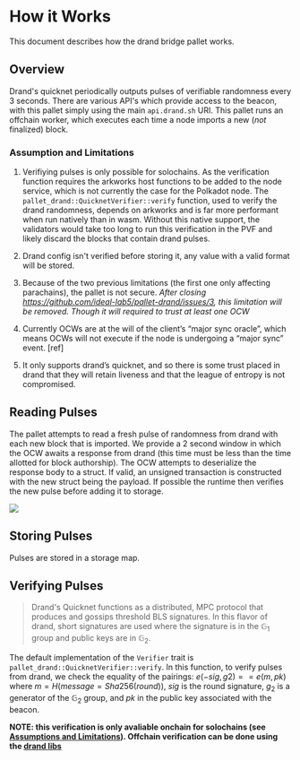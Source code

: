 # How it Works

This document describes how the drand bridge pallet works.

## Overview

Drand's quicknet periodically outputs pulses of verifiable randomness every 3 seconds. There are various API's which provide access to the beacon, with this pallet simply using the main `api.drand.sh` URI. This pallet runs an offchain worker, which executes each time a node imports a new (*not* finalized) block. 

### Assumption and Limitations

1. Verifiying pulses is only possible for solochains. As the verification function requires the arkworks host functions to be added to the node service, which is not currently the case for the Polkadot node.
The `pallet_drand::QuicknetVerifier::verify` function, used to verify the drand randomness, depends on arkworks and is far more performant when run natively than in wasm. Without this native support, the validators would take too long to run this verification in the PVF and likely discard the blocks that contain drand pulses.

2. Drand config isn't verified before storing it, any value with a valid format will be stored.

3. Because of the two previous limitations (the first one only affecting parachains), the pallet is not secure.
*After closing https://github.com/ideal-lab5/pallet-drand/issues/3, this limitation will be removed. Though it will required to trust at least one OCW*

3. Currently OCWs are at the will of the client’s “major sync oracle”, which means OCWs will not execute if the node is undergoing a “major sync” event. [ref]

4. It only supports drand’s quicknet, and so there is some trust placed in drand that they will retain liveness and that the league of entropy is not compromised. 

## Reading Pulses

The pallet attempts to read a fresh pulse of randomness from drand with each new block that is imported. We provide a 2 second window in which the OCW awaits a response from drand (this time must be less than the time allotted for block authorship). The OCW attempts to deserialize the response body to a struct. If valid, an unsigned transaction is constructed with the new struct being the payload. If possible the runtime then verifies the new pulse before adding it to storage.

<!-- TODO: update this image for unsigned txs https://github.com/ideal-lab5/pallet-drand/issues/10 -->
![](./drand_ocw.png)

## Storing Pulses

Pulses are stored in a storage map.

## Verifying Pulses

> Drand's Quicknet functions as a distributed, MPC protocol that produces and gossips threshold BLS signatures. In this flavor of drand, short signatures are used where the signature is in the $\mathbb{G}_1$ group and public keys are in $\mathbb{G}_2$. 

The default implementation of the `Verifier` trait is `pallet_drand::QuicknetVerifier::verify`. In this function, to verify pulses from drand, we check the equality of the pairings: $e(-sig, g2) == e(m, pk)$  where $m = H(message = Sha256(round))$, $sig$ is the round signature, $g_2$ is a generator of the $\mathbb{G}_2$ group, and $pk$ in the public key associated with the beacon.

<!-- TODO: improve this https://github.com/ideal-lab5/pallet-drand/issues/11 -->
**NOTE: this verification is only avaliable onchain for solochains (see [Assumptions and Limitations](#assumption-and-limitations)). Offchain verification can be done using the [drand libs](https://github.com/drand)**